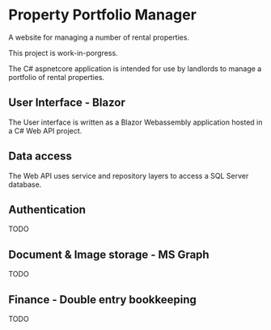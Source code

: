 # Property Portfolio Manager
A website for managing a number of rental properties.

This project is work-in-porgress.

The C# aspnetcore application is intended for use by landlords to manage a portfolio of rental properties.

## User Interface - Blazor

The User interface is written as a Blazor Webassembly application hosted in a C# Web API project.

## Data access
The Web API uses service and repository layers to access a SQL Server database.

## Authentication
TODO

## Document & Image storage - MS Graph
TODO

## Finance - Double entry bookkeeping
TODO
